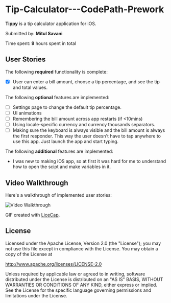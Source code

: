 # Tip-Calculator---CodePath-Prework

**Tippy** is a tip calculator application for iOS.

Submitted by: **Mitul Savani**

Time spent: **9** hours spent in total

## User Stories

The following **required** functionality is complete:

* [X] User can enter a bill amount, choose a tip percentage, and see the tip and total values.

The following **optional** features are implemented:
* [ ] Settings page to change the default tip percentage.
* [ ] UI animations
* [ ] Remembering the bill amount across app restarts (if <10mins)
* [ ] Using locale-specific currency and currency thousands separators.
* [ ] Making sure the keyboard is always visible and the bill amount is always the first responder. This way the user doesn't have to tap anywhere to use this app. Just launch the app and start typing.

The following **additional** features are implemented:

- I was new to making iOS app, so at first it was hard for me to understand how to open the scipt and make variables in it.

## Video Walkthrough

Here's a walkthrough of implemented user stories:

<img src='https://imgur.com/0Oz0Z3D.gif' title='Video Walkthrough' width='' alt='Video Walkthrough' />

GIF created with [LiceCap](http://www.cockos.com/licecap/).

## License

Licensed under the Apache License, Version 2.0 (the "License");
you may not use this file except in compliance with the License.
You may obtain a copy of the License at

http://www.apache.org/licenses/LICENSE-2.0

Unless required by applicable law or agreed to in writing, software
distributed under the License is distributed on an "AS IS" BASIS,
WITHOUT WARRANTIES OR CONDITIONS OF ANY KIND, either express or implied.
See the License for the specific language governing permissions and
limitations under the License.

